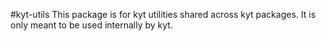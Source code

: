 #kyt-utils
This package is for kyt utilities shared across kyt packages.
It is only meant to be used internally by kyt.
